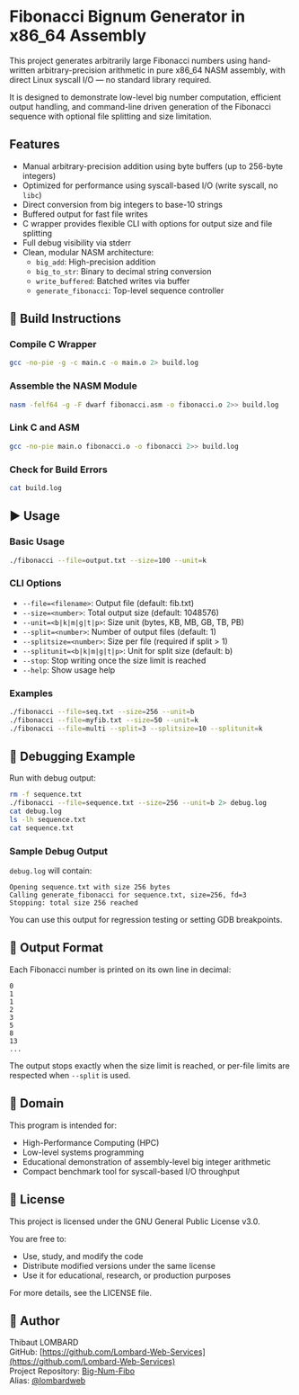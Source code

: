 # Fibonacci Bignum Generator in x86_64 Assembly

This project generates arbitrarily large Fibonacci numbers using hand-written arbitrary-precision arithmetic in pure x86_64 NASM assembly, with direct Linux syscall I/O — no standard library required.

It is designed to demonstrate low-level big number computation, efficient output handling, and command-line driven generation of the Fibonacci sequence with optional file splitting and size limitation.


## Features

- Manual arbitrary-precision addition using byte buffers (up to 256-byte integers)
- Optimized for performance using syscall-based I/O (write syscall, no `libc`)
- Direct conversion from big integers to base-10 strings
- Buffered output for fast file writes
- C wrapper provides flexible CLI with options for output size and file splitting
- Full debug visibility via stderr
- Clean, modular NASM architecture:
  - `big_add`: High-precision addition
  - `big_to_str`: Binary to decimal string conversion
  - `write_buffered`: Batched writes via buffer
  - `generate_fibonacci`: Top-level sequence controller

## 🔧 Build Instructions

### Compile C Wrapper
```bash
gcc -no-pie -g -c main.c -o main.o 2> build.log
```

### Assemble the NASM Module
```bash
nasm -felf64 -g -F dwarf fibonacci.asm -o fibonacci.o 2>> build.log
```

### Link C and ASM
```bash
gcc -no-pie main.o fibonacci.o -o fibonacci 2>> build.log
```

### Check for Build Errors
```bash
cat build.log
```

## ▶️ Usage

### Basic Usage
```bash
./fibonacci --file=output.txt --size=100 --unit=k
```

### CLI Options
- `--file=<filename>`: Output file (default: fib.txt)
- `--size=<number>`: Total output size (default: 1048576)
- `--unit=<b|k|m|g|t|p>`: Size unit (bytes, KB, MB, GB, TB, PB)
- `--split=<number>`: Number of output files (default: 1)
- `--splitsize=<number>`: Size per file (required if split > 1)
- `--splitunit=<b|k|m|g|t|p>`: Unit for split size (default: b)
- `--stop`: Stop writing once the size limit is reached
- `--help`: Show usage help

### Examples
```bash
./fibonacci --file=seq.txt --size=256 --unit=b
./fibonacci --file=myfib.txt --size=50 --unit=k
./fibonacci --file=multi --split=3 --splitsize=10 --splitunit=k
```

## 🧪 Debugging Example

Run with debug output:
```bash
rm -f sequence.txt
./fibonacci --file=sequence.txt --size=256 --unit=b 2> debug.log
cat debug.log
ls -lh sequence.txt
cat sequence.txt
```

### Sample Debug Output
`debug.log` will contain:
```
Opening sequence.txt with size 256 bytes
Calling generate_fibonacci for sequence.txt, size=256, fd=3
Stopping: total size 256 reached
```

You can use this output for regression testing or setting GDB breakpoints.

## 📄 Output Format

Each Fibonacci number is printed on its own line in decimal:
```
0
1
1
2
3
5
8
13
...
```

The output stops exactly when the size limit is reached, or per-file limits are respected when `--split` is used.

## 🧠 Domain

This program is intended for:
- High-Performance Computing (HPC)
- Low-level systems programming
- Educational demonstration of assembly-level big integer arithmetic
- Compact benchmark tool for syscall-based I/O throughput

## 📜 License

This project is licensed under the GNU General Public License v3.0.

You are free to:
- Use, study, and modify the code
- Distribute modified versions under the same license
- Use it for educational, research, or production purposes

For more details, see the LICENSE file.

## 👤 Author

Thibaut LOMBARD  
GitHub: [https://github.com/Lombard-Web-Services](https://github.com/Lombard-Web-Services)  
Project Repository: [Big-Num-Fibo](https://github.com/Lombard-Web-Services/Big-Num-Fibo)  
Alias: [@lombardweb](https://github.com/lombardweb)
